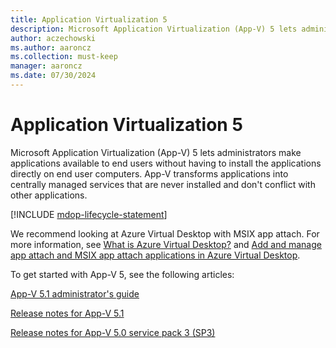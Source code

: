 ```yaml
---
title: Application Virtualization 5
description: Microsoft Application Virtualization (App-V) 5 lets administrators make applications available to end users without having to install the applications directly on end user computers.
author: aczechowski
ms.author: aaroncz
ms.collection: must-keep
manager: aaroncz
ms.date: 07/30/2024
---
```


# Application Virtualization 5

Microsoft Application Virtualization (App-V) 5 lets administrators make applications available to end users without having to install the applications directly on end user computers. App-V transforms applications into centrally managed services that are never installed and don't conflict with other applications.

[!INCLUDE [mdop-lifecycle-statement](../includes/mdop-lifecycle-statement.md)]

We recommend looking at Azure Virtual Desktop with MSIX app attach. For more information, see [What is Azure Virtual Desktop?](/azure/virtual-desktop/overview) and [Add and manage app attach and MSIX app attach applications in Azure Virtual Desktop](/azure/virtual-desktop/app-attach-setup).

To get started with App-V 5, see the following articles:

[App-V 5.1 administrator's guide](microsoft-application-virtualization-51-administrators-guide.md)

[Release notes for App-V 5.1](release-notes-for-app-v-51.md)

[Release notes for App-V 5.0 service pack 3 (SP3)](release-notes-for-app-v-50-sp3.md)
